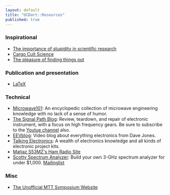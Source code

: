 ```yaml
---
layout: default
title: "UCDart::Resources"
published: true
---
```


### Inspirational

* [The importance of stupidity in scientific research](http://jcs.biologists.org/content/121/11/1771.full)
* [Cargo Cult Science](http://www.lhup.edu/~DSIMANEK/cargocul.htm)
* [The pleasure of finding things out](https://www.youtube.com/watch?v=Bgaw9qe7DEE)

### Publication and presentation

* [LaTeX](/resources/latex.html)

### Technical

* [Microwave101](http://www.microwaves101.com/): An encyclopedic collection of microwave engineering knowledge with no lack of a sense of humor. 
* [The Signal Path Blog](http://thesignalpath.com/blogs/): Review, teardown, and repair of electronic instrument, with a focus on high frequency gears. Be sure to subscribe to the [Youtue channel](https://www.youtube.com/user/TheSignalPathBlog) also. 
* [EEVblog](http://www.youtube.com/user/EEVblog?feature=watch): Video blog about everything electronics from Dave Jones.
* [Talking Electronics](http://www.talkingelectronics.com/): A wealth of electronics knowledge and all kinds of electronic project kits. 
* [Matjaz S53MZ's Ham Radio Site](http://lea.hamradio.si/~s53mv/)
* [Scotty Spectrum Analyzer](http://www.scottyspectrumanalyzer.com/): Build your own 3-GHz spectrum analyzer for under $1,000. [Mailinglist](https://groups.yahoo.com/neo/groups/spectrumanalyzer/info)

### Misc

* [The Unofficial MTT Symposium Website](http://www.nonlintec.com/mttsymposium/)